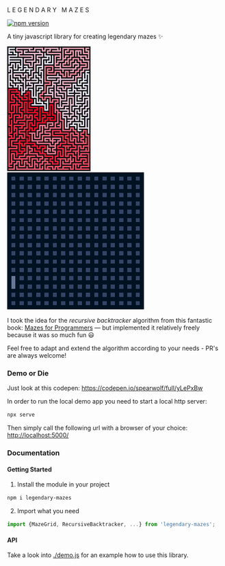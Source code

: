 L E G E N D A R Y &nbsp; M A Z E S

[![npm version](https://badge.fury.io/js/legendary-mazes.svg)](https://badge.fury.io/js/legendary-mazes)

A tiny javascript library for creating legendary mazes :sparkles:

![a legendary maze](./legendary-maze-1.png)
![a legendary maze animation](./legendary-maze.gif)

I took the idea for the _recursive backtracker_ algorithm from this fantastic book: [Mazes for Programmers](https://pragprog.com/titles/jbmaze/)
&mdash; but implemented it relatively freely because it was so much fun :smiley:

Feel free to adapt and extend the algorithm according to your needs - PR's are always welcome!

### Demo or Die

Just look at this codepen: https://codepen.io/spearwolf/full/yLePxBw

In order to run the local demo app you need to start a local http server:

```sh
npx serve
```

Then simply call the following url with a browser of your choice: [http://localhost:5000/](http://localhost:5000/)


### Documentation

#### Getting Started

1. Install the module in your project

```sh
npm i legendary-mazes
```

2. Import what you need

```js
import {MazeGrid, RecursiveBacktracker, ...} from 'legendary-mazes';
```

#### API

Take a look into [./demo.js](./demo.js) for an example how to use this library.
